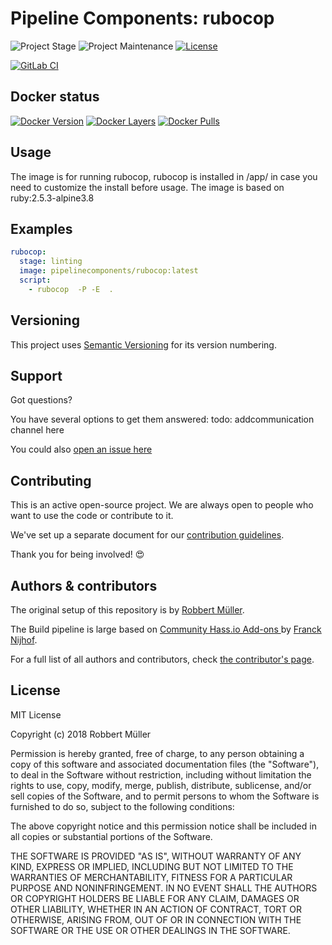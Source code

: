 # Pipeline Components: rubocop

![Project Stage][project-stage-shield]
![Project Maintenance][maintenance-shield]
[![License][license-shield]](LICENSE)

[![GitLab CI][gitlabci-shield]][gitlabci]

## Docker status

[![Docker Version][version-shield]][microbadger]
[![Docker Layers][layers-shield]][microbadger]
[![Docker Pulls][pulls-shield]][dockerhub]

## Usage

The image is for running rubocop, rubocop is installed in /app/ in case you need to customize the install before usage.
The image is based on ruby:2.5.3-alpine3.8

## Examples

```yaml
rubocop:
  stage: linting
  image: pipelinecomponents/rubocop:latest
  script:
    - rubocop  -P -E  .

```

## Versioning

This project uses [Semantic Versioning][semver] for its version numbering.

## Support

Got questions?

You have several options to get them answered:
todo: addcommunication channel here

You could also [open an issue here][issue]

## Contributing

This is an active open-source project. We are always open to people who want to
use the code or contribute to it.

We've set up a separate document for our [contribution guidelines](CONTRIBUTING.md).

Thank you for being involved! :heart_eyes:

## Authors & contributors

The original setup of this repository is by [Robbert Müller][mjrider].

The Build pipeline is large based on [Community Hass.io Add-ons
][hassio-addons] by [Franck Nijhof][frenck].

For a full list of all authors and contributors,
check [the contributor's page][contributors].

## License

MIT License

Copyright (c) 2018 Robbert Müller

Permission is hereby granted, free of charge, to any person obtaining a copy
of this software and associated documentation files (the "Software"), to deal
in the Software without restriction, including without limitation the rights
to use, copy, modify, merge, publish, distribute, sublicense, and/or sell
copies of the Software, and to permit persons to whom the Software is
furnished to do so, subject to the following conditions:

The above copyright notice and this permission notice shall be included in all
copies or substantial portions of the Software.

THE SOFTWARE IS PROVIDED "AS IS", WITHOUT WARRANTY OF ANY KIND, EXPRESS OR
IMPLIED, INCLUDING BUT NOT LIMITED TO THE WARRANTIES OF MERCHANTABILITY,
FITNESS FOR A PARTICULAR PURPOSE AND NONINFRINGEMENT. IN NO EVENT SHALL THE
AUTHORS OR COPYRIGHT HOLDERS BE LIABLE FOR ANY CLAIM, DAMAGES OR OTHER
LIABILITY, WHETHER IN AN ACTION OF CONTRACT, TORT OR OTHERWISE, ARISING FROM,
OUT OF OR IN CONNECTION WITH THE SOFTWARE OR THE USE OR OTHER DEALINGS IN THE
SOFTWARE.

[commits]: https://gitlab.com/pipeline-components/rubocop/commits/master
[contributors]: https://gitlab.com/pipeline-components/rubocop/graphs/master
[dockerhub]: https://hub.docker.com/r/pipelinecomponents/rubocop
[license-shield]: https://img.shields.io/badge/License-MIT-green.svg
[mjrider]: https://gitlab.com/mjrider
[gitlabci-shield]: https://img.shields.io/gitlab/pipeline/pipeline-components/rubocop.svg
[gitlabci]: https://gitlab.com/pipeline-components/rubocop/commits/master
[issue]: https://gitlab.com/pipeline-components/rubocop/issues
[keepchangelog]: http://keepachangelog.com/en/1.0.0/
[layers-shield]: https://images.microbadger.com/badges/image/pipelinecomponents/rubocop.svg
[maintenance-shield]: https://img.shields.io/maintenance/yes/2019.svg
[microbadger]: https://microbadger.com/images/pipelinecomponents/rubocop
[project-stage-shield]: https://img.shields.io/badge/project%20stage-production%20ready-brightgreen.svg
[pulls-shield]: https://img.shields.io/docker/pulls/pipelinecomponents/rubocop.svg
[releases]: https://gitlab.com/pipeline-components/rubocop/tags
[repository]: https://gitlab.com/pipeline-components/rubocop
[semver]: http://semver.org/spec/v2.0.0.html
[version-shield]: https://images.microbadger.com/badges/version/pipelinecomponents/rubocop.svg

[frenck]: https://github.com/frenck
[hassio-addons]: https://github.com/hassio-addons
